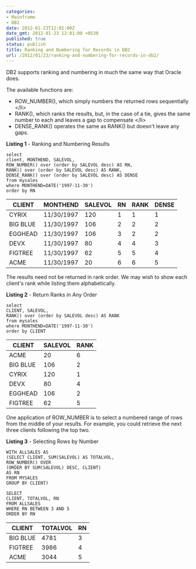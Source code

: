 ```yaml
---
categories:
- Mainframe
- DB2
date: 2012-01-23T12:01:00Z
date_gmt: 2012-01-23 12:01:00 +0530
published: true
status: publish
title: Ranking and Numbering for Records in DB2
url: /2012/01/23/ranking-and-numbering-for-records-in-db2/
---
```


DB2 supports ranking and numbering in much the same way that Oracle does.

The available functions are:

- ROW_NUMBER(), which simply numbers the returned rows sequentially  <&#47;li>
- RANK(), which ranks the results, but, in the case of a tie, gives the same number to each and leaves a gap to compensate  <&#47;li>
- DENSE_RANK() operates the same as RANK() but doesn't leave any gaps. 

**Listing 1** - Ranking and Numbering Results

```
select 
client, MONTHEND, SALEVOL, 
ROW_NUMBER() over (order by SALEVOL desc) AS RN, 
RANK() over (order by SALEVOL desc) AS RANK, 
DENSE_RANK() over (order by SALEVOL desc) AS DENSE
from mysales
where MONTHEND=DATE('1997-11-30')
order by RN
```

|CLIENT   | MONTHEND   | SALEVOL | RN | RANK |DENSE|
|---------|------------|---------|----|------|-----|
|CYRIX    | 11/30/1997 | 120     | 1 |  1  |  1|  
|BIG BLUE | 11/30/1997 | 106     | 2 |  2  |  2|  
|EGGHEAD  | 11/30/1997 | 106     | 3 |  2  |  2| 
|DEVX     | 11/30/1997 | 80      | 4 |  4  |  3| 
|FIGTREE  | 11/30/1997 | 62      | 5 |  5  |  4|
|ACME     | 11/30/1997 | 20      | 6 |  6  |  5|


The results need not be returned in rank order. We may wish to show each client's rank while listing them alphabetically.

**Listing 2** -  Return Ranks in Any Order

```
select
CLIENT, SALEVOL,
RANK() over (order by SALEVOL desc) AS RANK
from mysales
where MONTHEND=DATE('1997-11-30')
order by CLIENT
```

|CLIENT   |  SALEVOL |RANK|   
|---------|----------|----|
|ACME     |       20 |   6|  
|BIG BLUE |      106 |   2|
|CYRIX    |      120 |   1|  
|DEVX     |       80 |   4|
|EGGHEAD  |      106 |   2|   
|FIGTREE  |       62 |   5|


One application of ROW_NUMBER is to select a numbered range  of rows from the middle of your results. For example, you could  retrieve the next three clients following the top two.

**Listing 3** - Selecting Rows by Number 

```
WITH ALLSALES AS 
(SELECT CLIENT, SUM(SALEVOL) AS TOTALVOL,
ROW_NUMBER() OVER
(ORDER BY SUM(SALEVOL) DESC, CLIENT)
AS RN
FROM MYSALES 
GROUP BY CLIENT)

SELECT
CLIENT, TOTALVOL, RN
FROM ALLSALES
WHERE RN BETWEEN 3 AND 5
ORDER BY RN
```

|CLIENT   |  TOTALVOL  |RN|
|---------|------------|--|
|BIG BLUE |      4781  | 3|
|FIGTREE  |      3986  | 4|
|ACME     |      3044  | 5|

